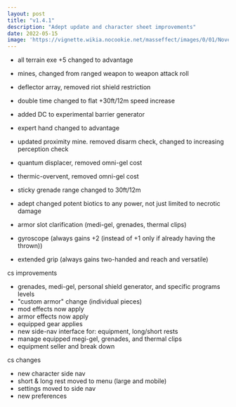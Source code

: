 ```yaml
---
layout: post
title: "v1.4.1"
description: "Adept update and character sheet improvements"
date: 2022-05-15
image: 'https://vignette.wikia.nocookie.net/masseffect/images/0/01/Noveria_Benezia_Using_Her_Biotics.png/revision/latest/scale-to-width-down/1000?cb=20100307070147'
---
```


- all terrain exe +5 changed to advantage
- mines, changed from ranged weapon to weapon attack roll
- deflector array, removed riot shield restriction
- double time changed to flat +30ft/12m speed increase
- added DC to experimental barrier generator
- expert hand changed to advantage
- updated proximity mine. removed disarm check, changed to increasing perception check
- quantum displacer, removed omni-gel cost
- thermic-overvent, removed omni-gel cost
- sticky grenade range changed to 30ft/12m

- adept changed potent biotics to any power, not just limited to necrotic damage

- armor slot clarification (medi-gel, grenades, thermal clips)


- gyroscope (always gains +2 (instead of +1 only if already having the thrown))
- extended grip (always gains two-handed and reach and versatile)

cs improvements
- grenades, medi-gel, personal shield generator, and specific programs levels
- "custom armor" change (individual pieces)
- mod effects now apply
- armor effects now apply
- equipped gear applies
- new side-nav interface for: equipment, long/short rests
- manage equipped megi-gel, grenades, and thermal clips
- equipment seller and break down

cs changes
- new character side nav
- short & long rest moved to menu (large and mobile)
- settings moved to side nav
- new preferences
